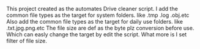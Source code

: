 This project created as the automates Drive cleaner script.
I add the common file types as the target for system folders. like .tmp .log .obj.etc
Also add the common file types as the target for daily use folders. like .txt.jpg.png.etc
The file size are def as the byte plz conversion before use.
Which can easly change the target by edit the script.
What more is I set filter of file size.  
